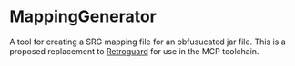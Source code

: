 # MappingGenerator
A tool for creating a SRG mapping file for an obfusucated jar file. 
This is a proposed replacement to [Retroguard](https://github.com/ModCoderPack/Retroguard) for use in the MCP toolchain.

